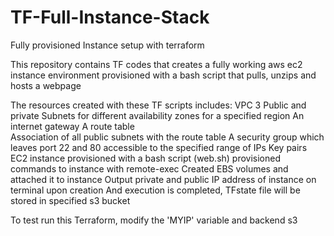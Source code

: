 # TF-Full-Instance-Stack
Fully provisioned Instance setup with terraform

This repository contains TF codes that creates a fully working aws ec2 instance environment provisioned with a bash script that pulls, unzips and hosts a webpage

The resources created with these TF scripts includes:
VPC
3 Public and private Subnets for different availability zones for a specified region
An internet gateway
A route table  
Association of all public subnets with the route table
A security group which leaves port 22 and 80 accessible to the specified range of IPs
Key pairs
EC2 instance provisioned with a bash script (web.sh)
provisioned commands to instance with remote-exec
Created EBS volumes and attached it to instance
Output private and public IP address of instance on terminal upon creation
And execution is completed, TFstate file will be stored in specified s3 bucket 

To test run this Terraform, modify the 'MYIP' variable and backend s3

